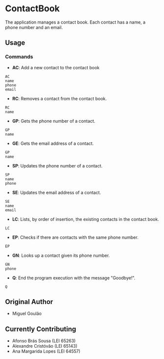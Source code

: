 # ContactBook

The application manages a contact book. Each contact has a name, a phone number and an email.

## Usage

### Commands

* **AC**: Add a new contact to the contact book

```
AC
name
phone
email
```

* **RC**: Removes a contact from the contact book.

```
RC
name
```

* **GP**: Gets the phone number of a contact.

```
GP
name
```

* **GE**: Gets the email address of a contact.

```
GP
name
```

* **SP**: Updates the phone number of a contact.

```
SP
name
phone
```

* **SE**: Updates the email address of a contact.

```
SE
name
email
```

* **LC**: Lists, by order of insertion, the existing contacts in the contact book.

```
LC
```

* **EP**: Checks if there are contacts with the same phone number.

```
EP
```

* **GN**: Looks up a contact given its phone number.

```
GN
phone
```

* **Q**: End the program execution with the message "Goodbye!".

```
Q
```

## Original Author

* Miguel Goulão

## Currently Contributing

* Afonso Brás Sousa (LEI 65263)
* Alexandre Cristóvão (LEI 65143)
* Ana Margarida Lopes (LEI 64557)